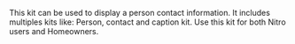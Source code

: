 This kit can be used to display a person contact information. It includes multiples kits like: Person, contact and caption kit. Use this kit for both Nitro users and Homeowners.
